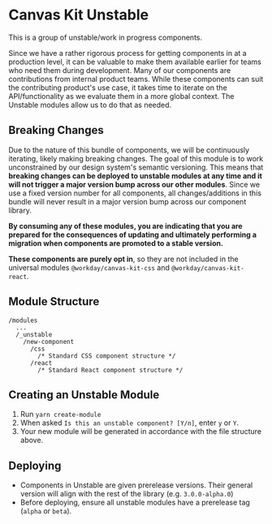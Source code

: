 # Canvas Kit Unstable

This is a group of unstable/work in progress components.

Since we have a rather rigorous process for getting components in at a production level, it can be
valuable to make them available earlier for teams who need them during development. Many of our
components are contributions from internal product teams. While these components can suit the
contributing product's use case, it takes time to iterate on the API/functionality as we evaluate
them in a more global context. The Unstable modules allow us to do that as needed.

## Breaking Changes

Due to the nature of this bundle of components, we will be continuously iterating, likely making
breaking changes. The goal of this module is to work unconstrained by our design system's semantic
versioning. This means that **breaking changes can be deployed to unstable modules at any time and
it will not trigger a major version bump across our other modules**. Since we use a fixed version
number for all components, all changes/additions in this bundle will never result in a major version
bump across our component library.

**By consuming any of these modules, you are indicating that you are prepared for the consequences
of updating and ultimately performing a migration when components are promoted to a stable
version.**

**These components are purely opt in**, so they are not included in the universal modules
`@workday/canvas-kit-css` and `@workday/canvas-kit-react`.

## Module Structure

```
/modules
  ...
  /_unstable
    /new-component
      /css
        /* Standard CSS component structure */
      /react
        /* Standard React component structure */
```

## Creating an Unstable Module

1. Run `yarn create-module`
2. When asked `Is this an unstable component? [Y/n]`, enter `y` or `Y`.
3. Your new module will be generated in accordance with the file structure above.

## Deploying

- Components in Unstable are given prerelease versions. Their general version will align with the
  rest of the library (e.g. `3.0.0-alpha.0`)
- Before deploying, ensure all unstable modules have a prerelease tag (`alpha` or `beta`).
